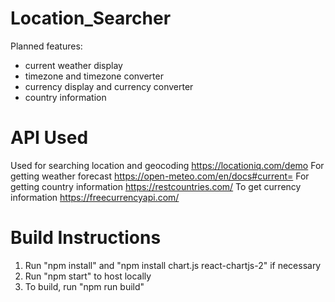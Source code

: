 # Location_Searcher
Planned features:
- current weather display
- timezone and timezone converter
- currency display and currency converter
- country information

# API Used
Used for searching location and geocoding
https://locationiq.com/demo
For getting weather forecast
https://open-meteo.com/en/docs#current=
For getting country information
https://restcountries.com/
To get currency information
https://freecurrencyapi.com/

# Build Instructions
1. Run "npm install" and "npm install chart.js react-chartjs-2" if necessary
2. Run "npm start" to host locally
3. To build, run "npm run build"
